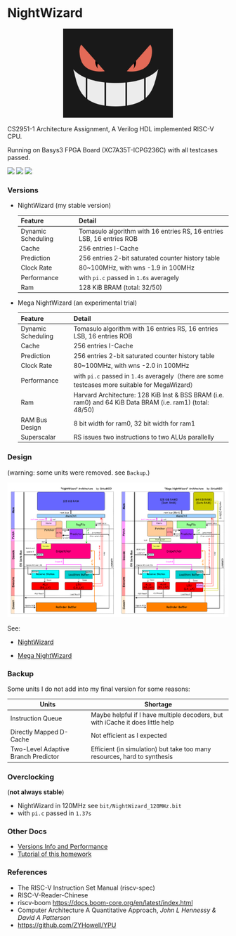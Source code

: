 

# NightWizard

<div align="center">
	<img src="doc/assets/gengar3.jpg" width="250px">
</div>

CS2951-1 Architecture Assignment, A Verilog HDL implemented RISC-V CPU.

Running on Basys3 FPGA Board (XC7A35T-ICPG236C) with all testcases passed.

![](https://img.shields.io/badge/language-Verilog-violet)  ![](https://img.shields.io/badge/simulation-passed-success)  ![](https://img.shields.io/badge/FPGA-passed-success)

### Versions

- NightWizard (my stable version)

  | Feature            | Detail                                                       |
  | ------------------ | ------------------------------------------------------------ |
  | Dynamic Scheduling | Tomasulo algorithm with 16 entries RS, 16 entries LSB, 16 entries ROB |
  | Cache              | 256 entries I-Cache                                          |
  | Prediction         | 256 entries 2-bit saturated counter history table            |
  | Clock Rate         | 80~100MHz, with wns -1.9 in 100MHz                           |
  | Performance        | with `pi.c` passed in `1.6s` averagely                       |
  | Ram                | 128 KiB BRAM (total: 32/50)                                  |

- Mega NightWizard (an experimental trial)

  | Feature            | Detail                                                       |
  | ------------------ | ------------------------------------------------------------ |
  | Dynamic Scheduling | Tomasulo algorithm with 16 entries RS, 16 entries LSB, 16 entries ROB |
  | Cache              | 256 entries I-Cache                                          |
  | Prediction         | 256 entries 2-bit saturated counter history table            |
  | Clock Rate         | 80~100MHz, with wns -2.0 in 100MHz                           |
  | Performance        | with `pi.c` passed in `1.4s` averagely（there are some testcases more suitable for MegaWizard） |
  | Ram                | Harvard Architecture: 128 KiB Inst & BSS BRAM (i.e. ram0) and 64 KiB Data BRAM (i.e. ram1)  (total: 48/50) |
  | RAM Bus Design     | 8 bit width for ram0, 32 bit width for ram1                  |
  | Superscalar        | RS issues two instructions to two ALUs parallelly            |

### Design

(warning: some units were removed. see `Backup`.)

<img src="doc/Arch.png">

See:

- [NightWizard](doc/NightWizard.png)

- [Mega NightWizard](doc/MegaWizard.png)

### Backup

Some units I do not add into my final version for some reasons:

| Units                               | Shortage                                                     |
| ----------------------------------- | ------------------------------------------------------------ |
| Instruction Queue                   | Maybe helpful if I have multiple decoders, but with iCache it does little help |
| Directly Mapped D-Cache             | Not efficient as I expected                                  |
| Two-Level Adaptive Branch Predictor | Efficient (in simulation) but take too many resources, hard to synthesis |

### Overclocking

(**not always stable**)

- NightWizard in 120MHz  see `bit/NightWizard_120MHz.bit` 
- with `pi.c` passed in `1.37s` 

### Other Docs

- [Versions Info and Performance](doc/Version.md)
- [Tutorial of this homework](doc/Tutorial.md)

### References

- The RISC-V Instruction Set Manual (riscv-spec)
- RISC-V-Reader-Chinese
- riscv-boom https://docs.boom-core.org/en/latest/index.html
- Computer Architecture A Quantitative Approach,  *John L Hennessy & David A Patterson*
- https://github.com/ZYHowell/YPU